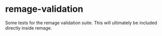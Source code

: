# remage-validation

Some tests for the remage validation suite. This will ultimately be included
directly inside remage.
